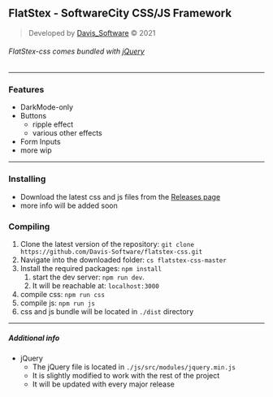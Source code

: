 ## FlatStex - SoftwareCity CSS/JS Framework

> Developed by [Davis_Software](https://github.com/Davis-Software) &copy; 2021

###### FlatStex-css comes bundled with [jQuery](https://jquery.com/)

---

### Features
* DarkMode-only
* Buttons
  * ripple effect
  * various other effects
* Form Inputs
* more wip

---

### Installing
* Download the latest css and js files from the [Releases page](./releases)
* more info will be added soon


### Compiling
1. Clone the latest version of the repository: `git clone https://github.com/Davis-Software/flatstex-css.git`
2. Navigate into the downloaded folder: `cs flatstex-css-master`
3. Install the required packages: `npm install`
   1. start the dev server: `npm run dev`.
   2. It will be reachable at: `localhost:3000`
4. compile css: `npm run css`
5. compile js: `npm run js`
6. css and js bundle will be located in `./dist` directory

---

##### Additional info
* jQuery
  * The jQuery file is located in `./js/src/modules/jquery.min.js`
  * It is slightly modified to work with the rest of the project
  * It will be updated with every major release